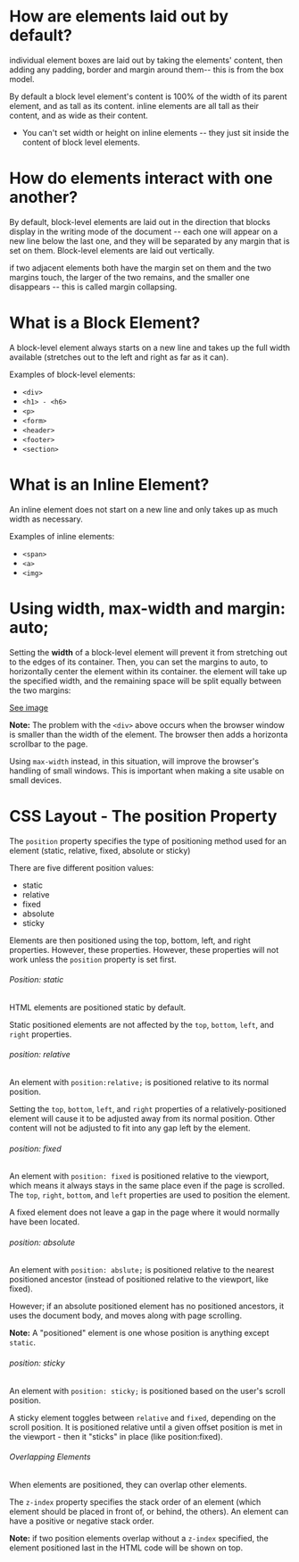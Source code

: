 # How are elements laid out by default? #

individual element boxes are laid out by taking the elements' content, then adding any padding, border and margin around them-- this is from the box model.

By default a block level element's content is 100% of the width of its parent element, and as tall as its content. inline elements are all tall as their content, and as wide as their content.

* You can't set width or height on inline elements -- they just sit inside the content of block level elements.

# How do elements interact with one another? # 
By default, block-level elements are laid out in the direction that blocks display in the writing mode of the document -- each one will appear on a new line below the last one, and they will be separated by any margin that is set on them. Block-level elements are laid out vertically.

if two adjacent elements both have the margin set on them and the two margins touch, the larger of the two remains, and the smaller one disappears -- this is called margin collapsing.

# What is a Block Element?
A block-level element always starts on a new line and takes up the full width available (stretches out to the left and right as far as it can).

Examples of block-level elements:

* ```<div>```
* ```<h1> - <h6>```
* ```<p>```
* ```<form>```
* ```<header>```
* ```<footer>```
* ```<section>```

# What is an Inline Element?
An inline element does not start on a new line and only takes up as much width as necessary.

Examples of inline elements:
* ```<span>```
* ```<a>```
* ```<img>```

# Using width, max-width and margin: auto;

Setting the **width** of a block-level element will prevent it from stretching out to the edges of its container. Then, you can set the margins to auto, to horizontally center the element within its container. the element will take up the specified width, and the remaining space will be split equally between the two margins:

[See image](../images/div_img.png)

**Note:** The problem with the ```<div>``` above occurs when the browser window is smaller than the width of the element. The browser then adds a horizonta scrollbar to the page.

Using ```max-width``` instead, in this situation, will improve the browser's handling of small windows. This is important when making a site usable on small devices.

# CSS Layout -  The position Property

The ```position``` property specifies the type of positioning method used for an element (static, relative, fixed, absolute or sticky)

There are five different position values:
* static
* relative
* fixed 
* absolute
* sticky

Elements are then positioned using the top, bottom, left, and right properties. However, these properties. However, these properties will not work unless the ```position``` property is set first. 

###### Position: static

HTML elements are positioned static by default.

Static positioned elements are not affected by the ```top```, ```bottom```, ```left```, and ```right``` properties. 

###### position: relative
An element with ```position:relative;``` is positioned relative to its normal position.

Setting the ```top```, ```bottom```, ```left```, and ```right``` properties of a relatively-positioned element will cause it to be adjusted away from its normal position. Other content will not be adjusted to fit into any gap left by the element.

###### position: fixed

An element with ```position: fixed``` is positioned relative to the viewport, which means it always stays in the same place even if the page is scrolled. The ```top```, ```right```, ```bottom```, and ```left``` properties are used to position the element.

A fixed element does not leave a gap in the page where it would normally have been located.

###### position: absolute
An element with ```position: abslute;``` is positioned relative to the nearest positioned ancestor (instead of positioned relative to the viewport, like fixed).

However; if an absolute positioned element has no positioned ancestors, it uses the document body, and moves along with page scrolling.

**Note:** A "positioned" element is one whose position is anything except ```static```.

###### position: sticky

An element with ```position: sticky;``` is positioned based on the user's scroll position.

A sticky element toggles between ```relative``` and ```fixed```, depending on the scroll position. It is positioned relative until a given offset position is met in the viewport - then it "sticks" in place (like position:fixed).

###### Overlapping Elements
When elements are positioned, they can overlap other elements.

The ```z-index``` property specifies the stack order of an element (which element should be placed in front of, or behind, the others). An element can have a positive or negative stack order.

**Note:**  if two position elements overlap without a ```z-index``` specified, the element positioned last in the HTML code will be shown on top. 
